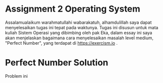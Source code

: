 # Assignment 2 Operating System
Assalamualaikum warahmatullahi wabarakatuh, alhamdulillah saya dapat menyelesaikan tugas ini tepat pada waktunya.
Tugas ini disusun untuk mata kuliah Sistem Operasi yang dibimbing oleh pak Eka, dalam essay ini saya akan menjelaskan
bagaimana cara menyelesaikan masalah level medium, "Perfect Number", yang terdapat di https://exercism.io .


# Perfect Number Solution
Problem ini
